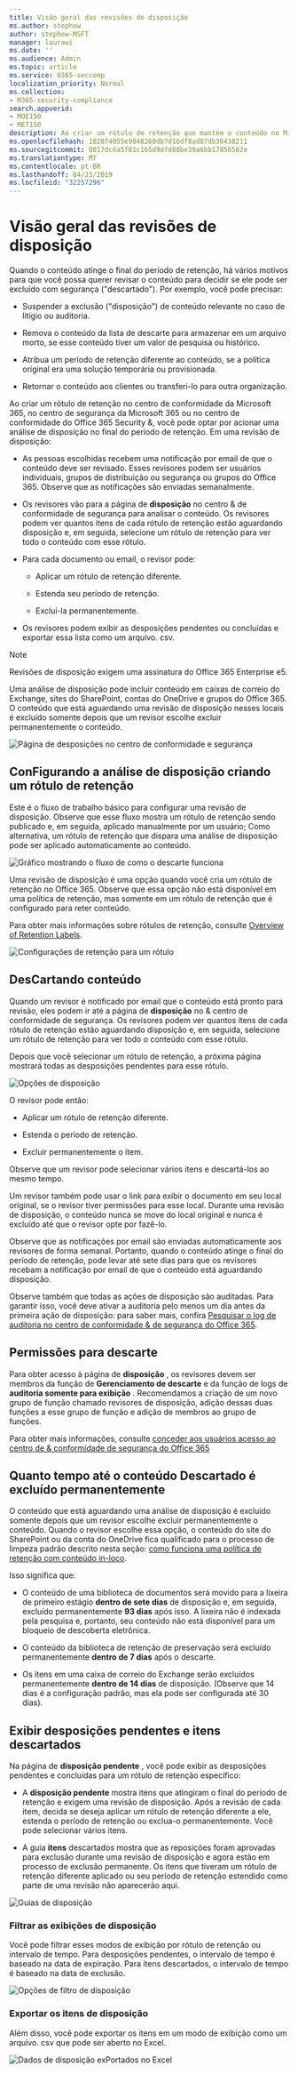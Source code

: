 ```yaml
---
title: Visão geral das revisões de disposição
ms.author: stephow
author: stephow-MSFT
manager: laurawi
ms.date: ''
ms.audience: Admin
ms.topic: article
ms.service: O365-seccomp
localization_priority: Normal
ms.collection:
- M365-security-compliance
search.appverid:
- MOE150
- MET150
description: Ao criar um rótulo de retenção que mantém o conteúdo no Microsoft 365, você pode optar por acionar uma análise de disposição no final do período de retenção.
ms.openlocfilehash: 1828f4055e9048260db7d16df8ad87db36438211
ms.sourcegitcommit: 0017dc6a5f81c165d9dfd88be39a6bb17856582e
ms.translationtype: MT
ms.contentlocale: pt-BR
ms.lasthandoff: 04/23/2019
ms.locfileid: "32257296"
---
```

# <a name="overview-of-disposition-reviews"></a>Visão geral das revisões de disposição

Quando o conteúdo atinge o final do período de retenção, há vários motivos para que você possa querer revisar o conteúdo para decidir se ele pode ser excluído com segurança ("descartado"). Por exemplo, você pode precisar:
  
- Suspender a exclusão ("disposição") de conteúdo relevante no caso de litígio ou auditoria.
    
- Remova o conteúdo da lista de descarte para armazenar em um arquivo morto, se esse conteúdo tiver um valor de pesquisa ou histórico.
    
- Atribua um período de retenção diferente ao conteúdo, se a política original era uma solução temporária ou provisionada.
    
- Retornar o conteúdo aos clientes ou transferi-lo para outra organização.
    
Ao criar um rótulo de retenção no centro de conformidade da Microsoft 365, no centro de segurança da Microsoft 365 ou no centro de conformidade do Office 365 Security &, você pode optar por acionar uma análise de disposição no final do período de retenção. Em uma revisão de disposição:
  
- As pessoas escolhidas recebem uma notificação por email de que o conteúdo deve ser revisado. Esses revisores podem ser usuários individuais, grupos de distribuição ou segurança ou grupos do Office 365. Observe que as notificações são enviadas semanalmente.
    
- Os revisores vão para a página de **disposição** no centro &amp; de conformidade de segurança para analisar o conteúdo. Os revisores podem ver quantos itens de cada rótulo de retenção estão aguardando disposição e, em seguida, selecione um rótulo de retenção para ver todo o conteúdo com esse rótulo.
    
- Para cada documento ou email, o revisor pode:
    
  - Aplicar um rótulo de retenção diferente.
    
  - Estenda seu período de retenção.
    
  - Excluí-la permanentemente.
    
- Os revisores podem exibir as desposições pendentes ou concluídas e exportar essa lista como um arquivo. csv.

> [!NOTE]
> Revisões de disposição exigem uma assinatura do Office 365 Enterprise e5.
  
Uma análise de disposição pode incluir conteúdo em caixas de correio do Exchange, sites do SharePoint, contas do OneDrive e grupos do Office 365. O conteúdo que está aguardando uma revisão de disposição nesses locais é excluído somente depois que um revisor escolhe excluir permanentemente o conteúdo.
  
![Página de desposições no centro de conformidade e segurança](media/Retention_Dispositions_v2_page.png)

## <a name="setting-up-the-disposition-review-by-creating-a-retention-label"></a>ConFigurando a análise de disposição criando um rótulo de retenção

Este é o fluxo de trabalho básico para configurar uma revisão de disposição. Observe que esse fluxo mostra um rótulo de retenção sendo publicado e, em seguida, aplicado manualmente por um usuário; Como alternativa, um rótulo de retenção que dispara uma análise de disposição pode ser aplicado automaticamente ao conteúdo.
  
![Gráfico mostrando o fluxo de como o descarte funciona](media/5fb3f33a-cb53-468c-becc-6dda0ec52778.png)
  
Uma revisão de disposição é uma opção quando você cria um rótulo de retenção no Office 365. Observe que essa opção não está disponível em uma política de retenção, mas somente em um rótulo de retenção que é configurado para reter conteúdo.
  
Para obter mais informações sobre rótulos de retenção, consulte [Overview of Retention Labels](labels.md).
  
![Configurações de retenção para um rótulo](media/a16dd202-8862-40ac-80ff-6fee974de5da.png)
  
## <a name="disposing-content"></a>DesCartando conteúdo

Quando um revisor é notificado por email que o conteúdo está pronto para revisão, eles podem ir até a página de **disposição** no &amp; centro de conformidade de segurança. Os revisores podem ver quantos itens de cada rótulo de retenção estão aguardando disposição e, em seguida, selecione um rótulo de retenção para ver todo o conteúdo com esse rótulo.

Depois que você selecionar um rótulo de retenção, a próxima página mostrará todas as desposições pendentes para esse rótulo.

![Opções de disposição](media/Retention_Disposition_options_v2.png)

O revisor pode então: 
  
- Aplicar um rótulo de retenção diferente.
    
- Estenda o período de retenção.
    
- Excluir permanentemente o item.

Observe que um revisor pode selecionar vários itens e descartá-los ao mesmo tempo.
    
Um revisor também pode usar o link para exibir o documento em seu local original, se o revisor tiver permissões para esse local. Durante uma revisão de disposição, o conteúdo nunca se move do local original e nunca é excluído até que o revisor opte por fazê-lo.
  
Observe que as notificações por email são enviadas automaticamente aos revisores de forma semanal. Portanto, quando o conteúdo atinge o final do período de retenção, pode levar até sete dias para que os revisores recebam a notificação por email de que o conteúdo está aguardando disposição.
  
Observe também que todas as ações de disposição são auditadas. Para garantir isso, você deve ativar a auditoria pelo menos um dia antes da primeira ação de disposição: para saber mais, confira [Pesquisar o log de auditoria no centro de conformidade &amp; de segurança do Office 365](search-the-audit-log-in-security-and-compliance.md). 
  
## <a name="permissions-for-disposition"></a>Permissões para descarte

Para obter acesso à página de **disposição** , os revisores devem ser membros da função de **Gerenciamento de descarte** e da função de logs de **auditoria somente para exibição** . Recomendamos a criação de um novo grupo de função chamado revisores de disposição, adição dessas duas funções a esse grupo de função e adição de membros ao grupo de funções. 
  
Para obter mais informações, consulte [conceder aos usuários acesso ao centro de &amp; conformidade de segurança do Office 365](grant-access-to-the-security-and-compliance-center.md)
  
## <a name="how-long-until-disposed-content-is-permanently-deleted"></a>Quanto tempo até o conteúdo Descartado é excluído permanentemente

O conteúdo que está aguardando uma análise de disposição é excluído somente depois que um revisor escolhe excluir permanentemente o conteúdo. Quando o revisor escolhe essa opção, o conteúdo do site do SharePoint ou da conta do OneDrive fica qualificado para o processo de limpeza padrão descrito nesta seção: [como funciona uma política de retenção com conteúdo in-loco](retention-policies.md#how-a-retention-policy-works-with-content-in-place).
  
Isso significa que:
  
- O conteúdo de uma biblioteca de documentos será movido para a lixeira de primeiro estágio **dentro de sete dias** de disposição e, em seguida, excluído permanentemente **93 dias** após isso. A lixeira não é indexada pela pesquisa e, portanto, seu conteúdo não está disponível para um bloqueio de descoberta eletrônica.

- O conteúdo da biblioteca de retenção de preservação será excluído permanentemente **dentro de 7 dias** após o descarte.

- Os itens em uma caixa de correio do Exchange serão excluídos permanentemente **dentro de 14 dias** de disposição. (Observe que 14 dias é a configuração padrão, mas ela pode ser configurada até 30 dias).
    
## <a name="view-pending-dispositions-and-disposed-items"></a>Exibir desposições pendentes e itens descartados

Na página de **disposição pendente** , você pode exibir as desposições pendentes e concluídas para um rótulo de retenção específico: 
  
- A **disposição pendente** mostra itens que atingiram o final do período de retenção e exigem uma revisão de disposição. Após a revisão de cada item, decida se deseja aplicar um rótulo de retenção diferente a ele, estenda o período de retenção ou exclua-o permanentemente. Você pode selecionar vários itens.
    
- A guia **itens** descartados mostra que as reposições foram aprovadas para exclusão durante uma revisão de disposição e agora estão em processo de exclusão permanente. Os itens que tiveram um rótulo de retenção diferente aplicado ou seu período de retenção estendido como parte de uma revisão não aparecerão aqui.

![Guias de disposição](media/Retention_Disposition_tabs.png)
    
### <a name="filter-the-disposition-views"></a>Filtrar as exibições de disposição

Você pode filtrar esses modos de exibição por rótulo de retenção ou intervalo de tempo. Para desposições pendentes, o intervalo de tempo é baseado na data de expiração. Para itens descartados, o intervalo de tempo é baseado na data de exclusão.
  
![Opções de filtro de disposição](media/Retention_filter_options.png)

### <a name="export-the-disposition-items"></a>Exportar os itens de disposição

Além disso, você pode exportar os itens em um modo de exibição como um arquivo. csv que pode ser aberto no Excel.
  
![Dados de disposição exPortados no Excel](media/08e3bc09-b132-47b4-a051-a590b697e725.png)
  

